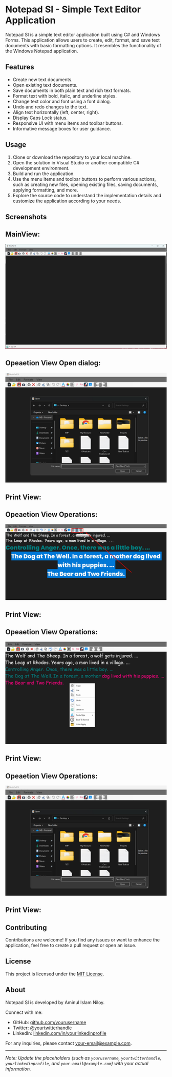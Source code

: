 # Notepad SI - Simple Text Editor Application

Notepad SI is a simple text editor application built using C# and Windows Forms. This application allows users to create, edit, format, and save text documents with basic formatting options. It resembles the functionality of the Windows Notepad application.

## Features

- Create new text documents.
- Open existing text documents.
- Save documents in both plain text and rich text formats.
- Format text with bold, italic, and underline styles.
- Change text color and font using a font dialog.
- Undo and redo changes to the text.
- Align text horizontally (left, center, right).
- Display Caps Lock status.
- Responsive UI with menu items and toolbar buttons.
- Informative message boxes for user guidance.

## Usage

1. Clone or download the repository to your local machine.
2. Open the solution in Visual Studio or another compatible C# development environment.
3. Build and run the application.
4. Use the menu items and toolbar buttons to perform various actions, such as creating new files, opening existing files, saving documents, applying formatting, and more.
5. Explore the source code to understand the implementation details and customize the application according to your needs.

## Screenshots
<h2>MainView:</h2>
<a href="" target="_blank">
  <img src="https://github.com/aminul-islam-niloy/Nodepad-SI/blob/master/Nodepad%20Application/Resources/Main%20page.jpg"/>
</a>

<h2>Opeaetion View Open dialog:</h2>
<a href="" target="_blank">
  <img src="https://github.com/aminul-islam-niloy/Nodepad-SI/blob/master/Nodepad%20Application/Resources/Open%20with.jpg"/>
</a>
<h2>Print View:</h2>

<h2>Opeaetion View Operations:</h2>
<a href="" target="_blank">
  <img src="https://github.com/aminul-islam-niloy/Nodepad-SI/blob/master/Nodepad%20Application/Resources/Allignment%20Set.jpg"/>
</a>
<h2>Print View:</h2>

<h2>Opeaetion View Operations:</h2>
<a href="" target="_blank">
  <img src="https://github.com/aminul-islam-niloy/Nodepad-SI/blob/master/Nodepad%20Application/Resources/Advance%20operation.jpg"/>
</a>
<h2>Print View:</h2>

<h2>Opeaetion View Operations:</h2>
<a href="" target="_blank">
  <img src="https://github.com/aminul-islam-niloy/Nodepad-SI/blob/master/Nodepad%20Application/Resources/Open%20with.jpg"/>
</a>
<h2>Print View:</h2>






## Contributing

Contributions are welcome! If you find any issues or want to enhance the application, feel free to create a pull request or open an issue.

## License

This project is licensed under the [MIT License](LICENSE).

## About

Notepad SI is developed by Aminul Islam Niloy.

Connect with me:
- GitHub: [github.com/yourusername]([https://github.com/aminul-islam-niloy])
- Twitter: [@yourtwitterhandle](https://twitter.com/yourtwitterhandle)
- LinkedIn: [linkedin.com/in/yourlinkedinprofile](https://www.linkedin.com/in/yourlinkedinprofile)

For any inquiries, please contact [your-email@example.com](mailto:your-email@example.com).

---
*Note: Update the placeholders (such as `yourusername`, `yourtwitterhandle`, `yourlinkedinprofile`, and `your-email@example.com`) with your actual information.*
